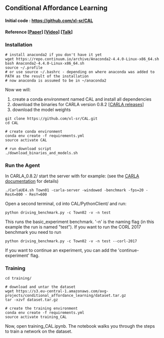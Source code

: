 ## Conditional Affordance Learning  ##
#### Initial code : https://github.com/xl-sr/CAL
#### Reference [[Paper]](https://arxiv.org/abs/1806.06498) [[Video]](https://www.youtube.com/watch?v=UtUbpigMgr0) [[Talk]](https://www.youtube.com/watch?v=SceH3Al9w_M)


### Installation

```Shell
# install anaconda2 if you don't have it yet
wget https://repo.continuum.io/archive/Anaconda2-4.4.0-Linux-x86_64.sh
bash Anaconda2-4.4.0-Linux-x86_64.sh
source ~/.profile
# or use source ~/.bashrc - depending on where anaconda was added to PATH as the result of the installation
# now anaconda is assumed to be in ~/anaconda2
```

Now we will:
1. create a conda environment named CAL and install all dependencies
2. download the binaries for CARLA version 0.8.2 [[CARLA releases](https://github.com/carla-simulator/carla/releases)]
3. download the model weights

```Shell
git clone https://github.com/xl-sr/CAL.git
cd CAL

# create conda environment
conda env create -f requirements.yml
source activate CAL

# run download script
./download_binaries_and_models.sh

```

### Run the Agent

In CARLA_0.8.2/ start the server with for example: (see the [CARLA documentation](https://carla.readthedocs.io/en/stable/) for details)


```Shell
./CarlaUE4.sh Town01 -carla-server -windowed -benchmark -fps=20 -ResX=800 - ResY=600
```

Open a second terminal, cd into CAL/PythonClient/ and run:

```Shell
python driving_benchmark.py -c Town02 -v -n test

```
This runs the basic_experiment benchmark. '-n' is the naming flag (in this example the run is named "test"). If you want to run the CORL 2017 benchmark you need to run 

```Shell
python driving_benchmark.py -c Town02 -v -n test --corl-2017

``` 

If you want to continue an experiment, you can add the 'continue-experiment' flag.

### Training
```Shell
cd training/

# download and untar the dataset
wget https://s3.eu-central-1.amazonaws.com/avg-projects/conditional_affordance_learning/dataset.tar.gz
tar -xzvf dataset.tar.gz

# create the training environment
conda env create -f requirements.yml
source activate training_CAL
``` 

Now, open training_CAL.ipynb. The notebook walks you through the steps to train a network on the dataset.
